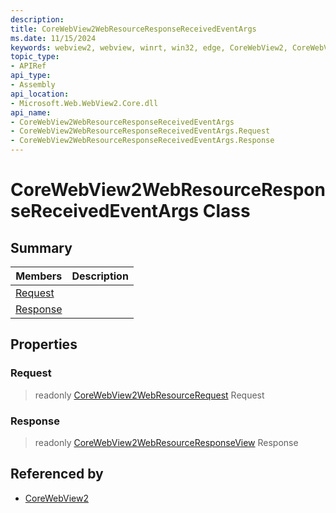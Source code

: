 ```yaml
---
description: 
title: CoreWebView2WebResourceResponseReceivedEventArgs
ms.date: 11/15/2024
keywords: webview2, webview, winrt, win32, edge, CoreWebView2, CoreWebView2Controller, browser control, edge html, CoreWebView2WebResourceResponseReceivedEventArgs
topic_type:
- APIRef
api_type:
- Assembly
api_location:
- Microsoft.Web.WebView2.Core.dll
api_name:
- CoreWebView2WebResourceResponseReceivedEventArgs
- CoreWebView2WebResourceResponseReceivedEventArgs.Request
- CoreWebView2WebResourceResponseReceivedEventArgs.Response
---
```


# CoreWebView2WebResourceResponseReceivedEventArgs Class



## Summary

Members|Description
--|--
[Request](#request) | 
[Response](#response) | 

## Properties

### Request

> readonly  [CoreWebView2WebResourceRequest](corewebview2webresourcerequest.md) Request

### Response

> readonly  [CoreWebView2WebResourceResponseView](corewebview2webresourceresponseview.md) Response






## Referenced by

- [CoreWebView2](corewebview2.md)
